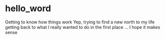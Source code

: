 # hello_word
Getting to know how things work
Yep, trying to find a new north to my life getting back to what I really wanted to do in the first place ... I hope it makes sense
